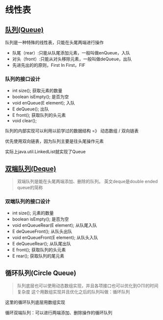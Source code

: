 # 线性表
## [队列(Queue)](./main/java/com/mysite/queue/Queue.java)
队列是一种特殊的线性表，只能在头尾两端进行操作<p>
<ul>
    <li>队尾（rear）:只能从队尾添加元素，一般叫做enQueue，入队</li>
    <li>对头（front）:只能从对头移除元素，一般叫做deQueue，出队</li>
    <li>先进先出的的原则，First In First，FIF</li>
</ul>

### 队列的接口设计
<ul>
    <li>int size(); 获取元素的数量</li>
    <li>boolean isEmpty(); 是否为空</li>
    <li>void enQueue(E element); 入队</li>
    <li>E deQueue(); 出队</li>
    <li>E front(); 获取队列的头元素</li>
    <li>void clear();</li>
</ul>

队列的内部实现可以利用以前学过的数据结构 =》 动态数组 / 双向链表<p>
优先使用双向链表，因为队列主要是往头尾操作元素<p>
实际上java.util.LinkedList<E>就实现了Queue<E>
## [双端队列(Deque)](./main/java/com/mysite/queue/Deque.java)
> 双端队列是能在头尾两端添加、删除的队列。
英文deque是double ended queue的简称
### 双端队列的接口设计
<ul>
    <li>int size(); 元素的数量</li>
    <li>boolean isEmpty(); 是否为空</li>
    <li>void enQueueRear(E element); 从队尾入队</li>
    <li>E deQueueFront(); 从队头出队</li>
    <li>void enQueueFront(E element); 从队头入队</li>
    <li>E deQueueRear(); 从队尾出队</li>
    <li>E front(); 获取队列的头元素</li>
    <li>E rear(); 获取队列的尾元素</li>
</ul>

## 循环队列(Circle Queue)
> 队列底层也可以使用动态数组实现，并且各项接口也可以优化到O(1)的时间复杂度
> 这个用数组实现并且优化之后的队列叫做：循环队列

这里的循环队列底层用数组实现<p>
循环双端队列：可以进行两端添加、删除操作的循环队列



